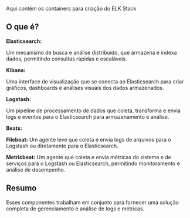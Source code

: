 Aqui contém os containers para criação do ELK Stack 

<h2>O que é?</h2>

<strong>Elasticsearch:</strong> 

Um mecanismo de busca e análise distribuído, que armazena e indexa dados, permitindo consultas rápidas e escaláveis.

<strong>Kibana:</strong> 

Uma interface de visualização que se conecta ao Elasticsearch para criar gráficos, dashboards e análises visuais dos dados armazenados.

<strong>Logstash:</strong>  

Um pipeline de processamento de dados que coleta, transforma e envia logs e eventos para o Elasticsearch para armazenamento e análise.

<strong>Beats:</strong>

<strong>Filebeat:</strong> Um agente leve que coleta e envia logs de arquivos para o Logstash ou diretamente para o Elasticsearch.

<strong>Metricbeat:</strong> Um agente que coleta e envia métricas do sistema e de serviços para o Logstash ou Elasticsearch, permitindo monitoramento e análise de desempenho.

<h2>Resumo</h2>

Esses componentes trabalham em conjunto para fornecer uma solução completa de gerenciamento e análise de logs e métricas.
